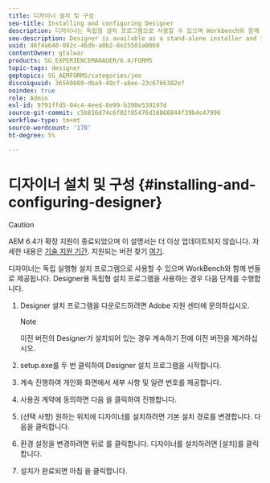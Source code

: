 ```yaml
---
title: 디자이너 설치 및 구성
seo-title: Installing and configuring Designer
description: 디자이너는 독립형 설치 프로그램으로 사용할 수 있으며 Workbench와 함께 번들로 제공됩니다. 독립형 Designer 설치 방법을 알아봅니다.
seo-description: Designer is available as a stand-alone installer and is also bundled with Workbench. Learn how to install stand-alone Designer.
uuid: 46f4a640-092c-46db-a0b2-8e25501a00b9
contentOwner: gtalwar
products: SG_EXPERIENCEMANAGER/6.4/FORMS
topic-tags: designer
geptopics: SG_AEMFORMS/categories/jee
discoiquuid: 36560809-dba9-49cf-a8ee-23c6766382ef
noindex: true
role: Admin
exl-id: 9791ffd5-04c4-4eed-8e99-b390e539197d
source-git-commit: c5b816d74c6f02f85476d16868844f39b4c47996
workflow-type: tm+mt
source-wordcount: '178'
ht-degree: 5%

---
```


# 디자이너 설치 및 구성 {#installing-and-configuring-designer}

>[!CAUTION]
>
>AEM 6.4가 확장 지원이 종료되었으며 이 설명서는 더 이상 업데이트되지 않습니다. 자세한 내용은 [기술 지원 기간](https://helpx.adobe.com/kr/support/programs/eol-matrix.html). 지원되는 버전 찾기 [여기](https://experienceleague.adobe.com/docs/).

디자이너는 독립 실행형 설치 프로그램으로 사용할 수 있으며 WorkBench와 함께 번들로 제공됩니다. Designer용 독립형 설치 프로그램을 사용하는 경우 다음 단계를 수행합니다.

1. Designer 설치 프로그램을 다운로드하려면 Adobe 지원 센터에 문의하십시오.

   >[!NOTE]
   >
   >이전 버전의 Designer가 설치되어 있는 경우 계속하기 전에 이전 버전을 제거하십시오.

1. setup.exe를 두 번 클릭하여 Designer 설치 프로그램을 시작합니다.
1. 계속 진행하여 개인화 화면에서 세부 사항 및 일련 번호를 제공합니다.
1. 사용권 계약에 동의하면 다음 을 클릭하여 진행합니다.
1. (선택 사항) 원하는 위치에 디자이너를 설치하려면 기본 설치 경로를 변경합니다. 다음을 클릭합니다.
1. 환경 설정을 변경하려면 뒤로 를 클릭합니다. 디자이너를 설치하려면 [설치]를 클릭합니다.
1. 설치가 완료되면 마침 을 클릭합니다.

